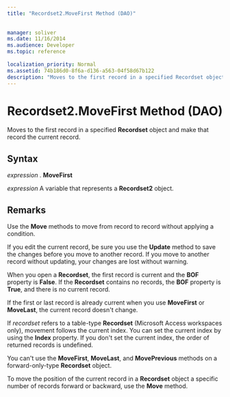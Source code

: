 ```yaml
---
title: "Recordset2.MoveFirst Method (DAO)"
 
 
manager: soliver
ms.date: 11/16/2014
ms.audience: Developer
ms.topic: reference
  
localization_priority: Normal
ms.assetid: 74b186d0-8f6a-d136-a563-04f58d67b122
description: "Moves to the first record in a specified Recordset object and make that record the current record."
---
```


# Recordset2.MoveFirst Method (DAO)

Moves to the first record in a specified **Recordset** object and make that record the current record. 
  
## Syntax

 *expression*  . **MoveFirst**
  
 *expression*  A variable that represents a **Recordset2** object. 
  
## Remarks

Use the **Move** methods to move from record to record without applying a condition. 
  
If you edit the current record, be sure you use the **Update** method to save the changes before you move to another record. If you move to another record without updating, your changes are lost without warning. 
  
When you open a **Recordset**, the first record is current and the **BOF** property is **False**. If the **Recordset** contains no records, the **BOF** property is **True**, and there is no current record. 
  
If the first or last record is already current when you use **MoveFirst** or **MoveLast**, the current record doesn't change. 
  
If  _recordset_ refers to a table-type **Recordset** (Microsoft Access workspaces only), movement follows the current index. You can set the current index by using the **Index** property. If you don't set the current index, the order of returned records is undefined. 
  
You can't use the **MoveFirst**, **MoveLast**, and **MovePrevious** methods on a forward-only-type **Recordset** object. 
  
To move the position of the current record in a **Recordset** object a specific number of records forward or backward, use the **Move** method. 
  

